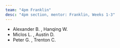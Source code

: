 ```yaml
---
team: "4pm Franklin"
desc: "4pm section, mentor: Franklin, Weeks 1-3"
---
```


* Alexander B. , Hanqing W.
* Miclos L. , Austin D. 
* Peter G. , Trenton C.
